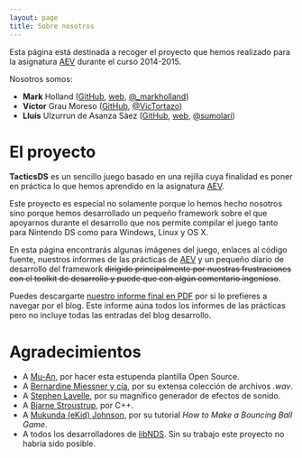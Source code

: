```yaml
---
layout: page
title: Sobre nosotros
---
```


Esta página está destinada a recoger el proyecto que hemos realizado para la asignatura [AEV](http://web-sisop.disca.upv.es/aev) durante el curso 2014-2015.

Nosotros somos:

* **Mark** Holland ([GitHub](https://github.com/markholland), [web](http://www.partiallogic.com/), [@_markholland](https://twitter.com/_markholland))
* **Víctor** Grau Moreso ([GitHub](https://github.com/Vicktor2), [@VicTortazo](https://twitter.com/VicTortazo))
* **Lluís** Ulzurrun de Asanza Sàez ([GitHub](https://github.com/Sumolari), [web](http://llu.is), [@sumolari](http://twitter.com/sumolari))

# El proyecto

**TacticsDS** es un sencillo juego basado en una rejilla cuya finalidad es poner en práctica lo que hemos aprendido en la asignatura [AEV](http://web-sisop.disca.upv.es/aev).

Este proyecto es especial no solamente porque lo hemos hecho nosotros sino porque hemos desarrollado un pequeño framework sobre el que apoyarnos durante el desarrollo que nos permite compilar el juego tanto para Nintendo DS como para Windows, Linux y OS X.

En esta página encontrarás algunas imágenes del juego, enlaces al código fuente, nuestros informes de las prácticas de [AEV](http://web-sisop.disca.upv.es/aev) y un pequeño diario de desarrollo del framework <strike>dirigido principalmente por nuestras frustraciones con el toolkit de desarrollo y puede que con algún comentario ingenioso</strike>.

Puedes descargarte [nuestro informe final en PDF](http://sumolari.github.io/TacticsDS/main.pdf) por si lo prefieres a navegar por el blog. Este informe aúna todos los informes de las prácticas pero no incluye todas las entradas del blog desarrollo.

# Agradecimientos

* A [Mu-An](http://muan.co), por hacer esta estupenda plantilla Open Source.
* A [Bernardine Miessner y cía](http://myfreeringtones.org/), por su extensa colección de archivos *.wav*.
* A [Stephen Lavelle](http://www.bfxr.net/), por su magnífico generador de efectos de sonido.
* A [Bjarne Stroustrup](http://www.stroustrup.com/), por C++.
* A [Mukunda (eKid) Johnson](http://ekid.nintendev.com/bouncy/), por su tutorial *How to Make a Bouncing Ball Game*.
* A todos los desarrolladores de [libNDS](http://libnds.devkitpro.org/). Sin su trabajo este proyecto no habría sido posible.